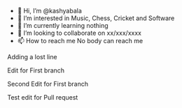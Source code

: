 - 👋 Hi, I’m @kashyabala
- 👀 I’m interested in Music, Chess, Cricket and Software
- 🌱 I’m currently learning nothing
- 💞️ I’m looking to collaborate on xx/xxx/xxxx
- 📫 How to reach me No body can reach me

<!---
kashyabala/kashyabala is a ✨ special ✨ repository because its `README.md` (this file) appears on your GitHub profile.
You can click the Preview link to take a look at your changes.
--->

Adding a lost line

Edit for First branch

Second Edit for First branch

Test edit for Pull request
